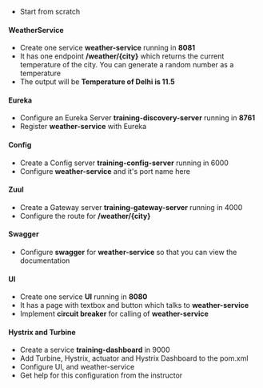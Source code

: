 * Start from scratch

#### WeatherService
* Create one service __weather-service__ running in __8081__
* It has one endpoint __/weather/{city}__ which returns the current temperature of the city. You can generate a random number as a temperature
* The output will be __Temperature of Delhi is 11.5__

#### Eureka
* Configure an Eureka Server __training-discovery-server__ running in __8761__
* Register __weather-service__ with Eureka

#### Config
* Create a Config server __training-config-server__ running in 6000
* Configure __weather-service__ and it's port name here

#### Zuul
* Create a Gateway server __training-gateway-server__ running in 4000
* Configure the route for __/weather/{city}__


#### Swagger
* Configure __swagger__ for __weather-service__ so that you can view the documentation 

#### UI
* Create one service __UI__ running in __8080__
* It has a page with textbox and button which talks to __weather-service__
* Implement __circuit breaker__ for calling of __weather-service__

#### Hystrix and Turbine

* Create a service __training-dashboard__ in 9000
* Add Turbine, Hystrix, actuator and Hystrix Dashboard to the pom.xml
* Configure UI, and weather-service 
* Get help for this configuration from the instructor







